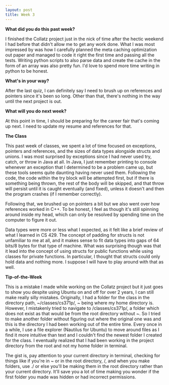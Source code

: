 ```yaml
---
layout: post
title: Week 3
---
```


**What did you do this past week?**

I finished the Collatz project just in the nick of time after the hectic weekend I had before that didn't allow me to get any work done. What I was most impressed by was how I carefully planned the meta caching optimization out paper and managed to code it right the first time and passing all the tests. Writing python scripts to also parse data and create the cache in the form of an array was also pretty fun. I'd love to spend more time writing in python to be honest.

**What's in your way?**

After the last quiz, I can definitely say I need to brush up on references and pointers since it's been so long. Other than that, there's nothing in the way until the next project is out.

**What will you do next week?**

At this point in time, I should be preparing for the career fair that's coming up next. I need to update my resume and references for that.

**The Class**

This past week of classes, we spent a lot of time focused on exceptions, pointers and references, and the sizes of data types alongside structs and unions. I was most surprised by exceptions since I had never used try, catch, or throw in Java at all. In Java, I just remember printing to console whenever an exception that I determined to be a problem came up, but these tools seems quite daunting having never used them. Following the code, the code within the try block will be attempted first, but if there is something being thrown, the rest of the body will be skipped, and that throw will persist until it is caught eventually (and fixed), unless it doesn't and then the program crashes (if I remember correctly).

Following that, we brushed up on pointers a bit but we also went over how references worked in C++. To be honest, I feel as though it's still spinning around inside my head, which can only be resolved by spending time on the computer to figure it out.

Data types were more or less what I expected, as it felt like a brief review of what I learned in CS 429. The concept of padding for structs is not unfamiliar to me at all, and it makes sense to fit data types into gaps of 64 bits/8 bytes for that type of machine. What was surprising though was that it lead into the concept of using structs for public functions while using classes for private functions. In particular, I thought that structs could only hold data and nothing more. I suppose I will have to play around with that as well.

**Tip-of-the-Week**

This is a mistake I made while working on the Collatz project but it just goes to show you despite using Ubuntu on and off for over 2 years, I can still make really silly mistakes. Originally, I had a folder for the class in the directory path, ~/classes/cs371p/, ~ being where my home directory is. However, I mistakenly tried to navigate to /classes/cs371p/, a folder which does not exist as that would be from the root directory without ~. So I tried to make another folder without figuring out where the original one was and this is the directory I had been working out of the entire time. Every once in a while, I use a file explorer (Nautilus for Ubuntu) to move around files as I find it more intuitive than text and I couldn't find the newest folder I created for the class. I eventually realized that I had been working in the project directory from the root and not my home folder in terminal.

The gist is, pay attention to your current directory in terminal, checking for things like if you're in ~ or in the root directory, /, and when you make folders, use ./ or else you'll be making them in the root directory rather than your current directory. It'll save you a lot of time making you wonder if the first folder you made was hidden or had incorrect permissions.
